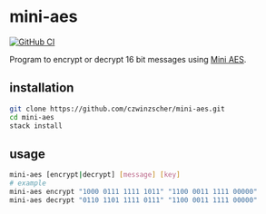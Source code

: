 # mini-aes
[![GitHub CI](https://github.com/czwinzscher/mini-aes/workflows/CI/badge.svg)](https://github.com/czwinzscher/mini-aes/actions)

Program to encrypt or decrypt 16 bit messages using [Mini AES](https://piazza.com/class_profile/get_resource/ixlc30gojpe5fs/iyv0273azwtz4).

## installation
```bash
git clone https://github.com/czwinzscher/mini-aes.git
cd mini-aes
stack install
```

## usage
```bash
mini-aes [encrypt|decrypt] [message] [key]
# example
mini-aes encrypt "1000 0111 1111 1011" "1100 0011 1111 00000"
mini-aes decrypt "0110 1101 1111 0111" "1100 0011 1111 00000"
```

